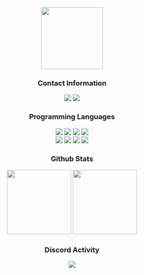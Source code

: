 
<div align="center">
  <a href="https://discord.com/users/336035290126876673" target"blank_"><img height="144px" src="https://cdn.discordapp.com/avatars/336035290126876673/29ee3e082452133aa093346bd00a055b.webp?size=1024&format=webp&width=0&height=256"></a>
</div>


<div align="center">
<h3>Contact Information</h3>
<a href="https://discord.com/users/336035290126876673" target"blank_"><img src="https://img.shields.io/badge/birb%237465%20-111111.svg?&style=for-the-badge&logo=discord&logoColor=white"></a>
<a href="https://github.com/svxf" target"blank_"><img src="https://img.shields.io/badge/GitHub%20-111111.svg?&style=for-the-badge&logo=github&logoColor=white"></a>
</div>


<div align="center">
<h3>Programming Languages</h3>
<img src="https://img.shields.io/badge/HTML5%20-111111.svg?&style=for-the-badge&logo=HTML5&logoColor=white">
<img src="https://img.shields.io/badge/CSS%20-111111.svg?&style=for-the-badge&logo=CSS3&logoColor=white">
<img src="https://img.shields.io/badge/JAVASCRIPT%20-111111.svg?&style=for-the-badge&logo=JAVASCRIPT&logoColor=white">
<img src="https://img.shields.io/badge/Java%20-111111.svg?&style=for-the-badge&logo=OpenJDK&logoColor=white">
  <br>
<img src="https://img.shields.io/badge/JSON%20-111111.svg?&style=for-the-badge&logo=JSON&logoColor=white">
<img src="https://img.shields.io/badge/LUA%20-111111.svg?&style=for-the-badge&logo=LUA&logoColor=white">
<img src="https://img.shields.io/badge/PYTHON%20-111111.svg?&style=for-the-badge&logo=PYTHON&logoColor=white">
<img src="https://img.shields.io/badge/C%23%20-111111.svg?&style=for-the-badge&logo=C-SHARP&logoColor=white">
</div>


<div align="center">
<h3>Github Stats</h3>
<!--   <div><img src="https://count.getloli.com/get/@svxf"/></div> -->
  <img src="https://github-readme-stats.vercel.app/api?username=svxf&count_private=true&hide_border=true&show_icons=true&include_all_commits=true&bg_color=0d1117&title_color=FFFFFF&text_color=9f9f9f&icon_color=FFFFFF" width="%100" height="150px">
  <img src="https://github-readme-stats.vercel.app/api/top-langs/?username=svxf&layout=compact&theme=nord&hide_border=true&bg_color=0d1117&border_radius=6&title_color=FFFFFF" width="%100" height="150px">
</a>

<div align="center">

  <div>
  <h3>Discord Activity</h3>
   <a href="https://discord.com/users/336035290126876673" target="_blank">
      <img src="https://lanyard-profile-readme.vercel.app/api/336035290126876673?bg=0d1117&animated=true&hideDiscrim=false&borderRadius=31px">
   </a>
  </div>
</div>

